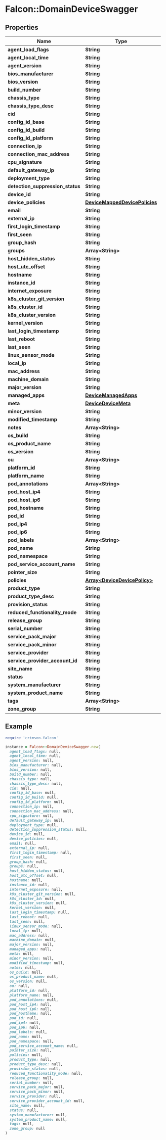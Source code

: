 # Falcon::DomainDeviceSwagger

## Properties

| Name | Type | Description | Notes |
| ---- | ---- | ----------- | ----- |
| **agent_load_flags** | **String** |  | [optional] |
| **agent_local_time** | **String** |  | [optional] |
| **agent_version** | **String** |  | [optional] |
| **bios_manufacturer** | **String** |  | [optional] |
| **bios_version** | **String** |  | [optional] |
| **build_number** | **String** |  | [optional] |
| **chassis_type** | **String** |  | [optional] |
| **chassis_type_desc** | **String** |  | [optional] |
| **cid** | **String** |  |  |
| **config_id_base** | **String** |  | [optional] |
| **config_id_build** | **String** |  | [optional] |
| **config_id_platform** | **String** |  | [optional] |
| **connection_ip** | **String** |  | [optional] |
| **connection_mac_address** | **String** |  | [optional] |
| **cpu_signature** | **String** |  | [optional] |
| **default_gateway_ip** | **String** |  | [optional] |
| **deployment_type** | **String** |  | [optional] |
| **detection_suppression_status** | **String** |  | [optional] |
| **device_id** | **String** |  |  |
| **device_policies** | [**DeviceMappedDevicePolicies**](DeviceMappedDevicePolicies.md) |  | [optional] |
| **email** | **String** |  | [optional] |
| **external_ip** | **String** |  | [optional] |
| **first_login_timestamp** | **String** |  | [optional] |
| **first_seen** | **String** |  | [optional] |
| **group_hash** | **String** |  | [optional] |
| **groups** | **Array&lt;String&gt;** |  | [optional] |
| **host_hidden_status** | **String** |  | [optional] |
| **host_utc_offset** | **String** |  | [optional] |
| **hostname** | **String** |  | [optional] |
| **instance_id** | **String** |  | [optional] |
| **internet_exposure** | **String** |  | [optional] |
| **k8s_cluster_git_version** | **String** |  | [optional] |
| **k8s_cluster_id** | **String** |  | [optional] |
| **k8s_cluster_version** | **String** |  | [optional] |
| **kernel_version** | **String** |  | [optional] |
| **last_login_timestamp** | **String** |  | [optional] |
| **last_reboot** | **String** |  | [optional] |
| **last_seen** | **String** |  | [optional] |
| **linux_sensor_mode** | **String** |  | [optional] |
| **local_ip** | **String** |  | [optional] |
| **mac_address** | **String** |  | [optional] |
| **machine_domain** | **String** |  | [optional] |
| **major_version** | **String** |  | [optional] |
| **managed_apps** | [**DeviceManagedApps**](DeviceManagedApps.md) |  | [optional] |
| **meta** | [**DeviceDeviceMeta**](DeviceDeviceMeta.md) |  | [optional] |
| **minor_version** | **String** |  | [optional] |
| **modified_timestamp** | **String** |  | [optional] |
| **notes** | **Array&lt;String&gt;** |  | [optional] |
| **os_build** | **String** |  | [optional] |
| **os_product_name** | **String** |  | [optional] |
| **os_version** | **String** |  | [optional] |
| **ou** | **Array&lt;String&gt;** |  | [optional] |
| **platform_id** | **String** |  | [optional] |
| **platform_name** | **String** |  | [optional] |
| **pod_annotations** | **Array&lt;String&gt;** |  | [optional] |
| **pod_host_ip4** | **String** |  | [optional] |
| **pod_host_ip6** | **String** |  | [optional] |
| **pod_hostname** | **String** |  | [optional] |
| **pod_id** | **String** |  | [optional] |
| **pod_ip4** | **String** |  | [optional] |
| **pod_ip6** | **String** |  | [optional] |
| **pod_labels** | **Array&lt;String&gt;** |  | [optional] |
| **pod_name** | **String** |  | [optional] |
| **pod_namespace** | **String** |  | [optional] |
| **pod_service_account_name** | **String** |  | [optional] |
| **pointer_size** | **String** |  | [optional] |
| **policies** | [**Array&lt;DeviceDevicePolicy&gt;**](DeviceDevicePolicy.md) |  | [optional] |
| **product_type** | **String** |  | [optional] |
| **product_type_desc** | **String** |  | [optional] |
| **provision_status** | **String** |  | [optional] |
| **reduced_functionality_mode** | **String** |  | [optional] |
| **release_group** | **String** |  | [optional] |
| **serial_number** | **String** |  | [optional] |
| **service_pack_major** | **String** |  | [optional] |
| **service_pack_minor** | **String** |  | [optional] |
| **service_provider** | **String** |  | [optional] |
| **service_provider_account_id** | **String** |  | [optional] |
| **site_name** | **String** |  | [optional] |
| **status** | **String** |  | [optional] |
| **system_manufacturer** | **String** |  | [optional] |
| **system_product_name** | **String** |  | [optional] |
| **tags** | **Array&lt;String&gt;** |  | [optional] |
| **zone_group** | **String** |  | [optional] |

## Example

```ruby
require 'crimson-falcon'

instance = Falcon::DomainDeviceSwagger.new(
  agent_load_flags: null,
  agent_local_time: null,
  agent_version: null,
  bios_manufacturer: null,
  bios_version: null,
  build_number: null,
  chassis_type: null,
  chassis_type_desc: null,
  cid: null,
  config_id_base: null,
  config_id_build: null,
  config_id_platform: null,
  connection_ip: null,
  connection_mac_address: null,
  cpu_signature: null,
  default_gateway_ip: null,
  deployment_type: null,
  detection_suppression_status: null,
  device_id: null,
  device_policies: null,
  email: null,
  external_ip: null,
  first_login_timestamp: null,
  first_seen: null,
  group_hash: null,
  groups: null,
  host_hidden_status: null,
  host_utc_offset: null,
  hostname: null,
  instance_id: null,
  internet_exposure: null,
  k8s_cluster_git_version: null,
  k8s_cluster_id: null,
  k8s_cluster_version: null,
  kernel_version: null,
  last_login_timestamp: null,
  last_reboot: null,
  last_seen: null,
  linux_sensor_mode: null,
  local_ip: null,
  mac_address: null,
  machine_domain: null,
  major_version: null,
  managed_apps: null,
  meta: null,
  minor_version: null,
  modified_timestamp: null,
  notes: null,
  os_build: null,
  os_product_name: null,
  os_version: null,
  ou: null,
  platform_id: null,
  platform_name: null,
  pod_annotations: null,
  pod_host_ip4: null,
  pod_host_ip6: null,
  pod_hostname: null,
  pod_id: null,
  pod_ip4: null,
  pod_ip6: null,
  pod_labels: null,
  pod_name: null,
  pod_namespace: null,
  pod_service_account_name: null,
  pointer_size: null,
  policies: null,
  product_type: null,
  product_type_desc: null,
  provision_status: null,
  reduced_functionality_mode: null,
  release_group: null,
  serial_number: null,
  service_pack_major: null,
  service_pack_minor: null,
  service_provider: null,
  service_provider_account_id: null,
  site_name: null,
  status: null,
  system_manufacturer: null,
  system_product_name: null,
  tags: null,
  zone_group: null
)
```

